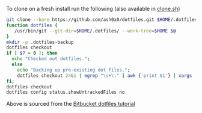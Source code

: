 To clone on a fresh install run the following (also available in [clone.sh](./clone.sh))

```bash
git clone --bare https://github.com/ash0x0/dotfiles.git $HOME/.dotfiles
function dotfiles {
   /usr/bin/git --git-dir=$HOME/.dotfiles/ --work-tree=$HOME $@
}
mkdir -p .dotfiles-backup
dotfiles checkout
if [ $? = 0 ]; then
  echo "Checked out dotfiles.";
  else
    echo "Backing up pre-existing dot files.";
    dotfiles checkout 2>&1 | egrep "\s+\." | awk {'print $1'} | xargs -I{} mv {} .dotfiles-backup/{}
fi;
dotfiles checkout
dotfiles config status.showUntrackedFiles no
```

Above is sourced from the [Bitbucket dotfiles tutorial](https://www.atlassian.com/git/tutorials/dotfiles)

